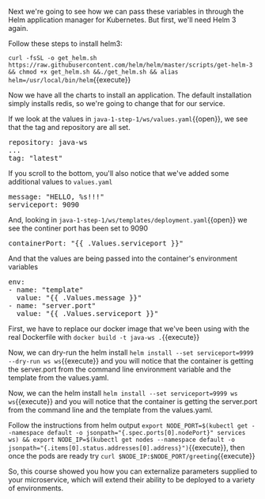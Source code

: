 Next we're going to see how we can pass these variables in through the Helm application manager for Kubernetes.  But first, we'll need Helm 3 again.

Follow these steps to install helm3:

`curl -fsSL -o get_helm.sh https://raw.githubusercontent.com/helm/helm/master/scripts/get-helm-3 && chmod +x get_helm.sh &&./get_helm.sh && alias helm=/usr/local/bin/helm`{{execute}}

Now we have all the charts to install an application.  The default installation simply installs redis, so we're going to change that for our service.

If we look at the values in `java-1-step-1/ws/values.yaml`{{open}}, we see that the tag and repository are all set.
<pre>
repository: java-ws
...
tag: "latest"
</pre>

If you scroll to the bottom, you'll also notice that we've added some additional values to `values.yaml`
<pre>
message: "HELLO, %s!!!"
serviceport: 9090
</pre>

And, looking in `java-1-step-1/ws/templates/deployment.yaml`{{open}} we see the continer port has been set to 9090
<pre>
containerPort: "{{ .Values.serviceport }}"
</pre>

And that the values are being passed into the container's environment variables
<pre>
env:
- name: "template"
  value: "{{ .Values.message }}"
- name: "server.port"
  value: "{{ .Values.serviceport }}"
</pre>

First, we have to replace our docker image that we've been using with the real Dockerfile with `docker build -t java-ws .`{{execute}}

Now, we can dry-run the helm install `helm install --set serviceport=9999 --dry-run ws ws`{{execute}}  and you will notice that the container is getting the server.port from the command line environment variable and the template from the values.yaml.

Now, we can the helm install `helm install --set serviceport=9999 ws ws`{{execute}}  and you will notice that the container is getting the server.port from the command line and the template from the values.yaml.

Follow the instructions from helm output `export NODE_PORT=$(kubectl get --namespace default -o jsonpath="{.spec.ports[0].nodePort}" services ws) && export NODE_IP=$(kubectl get nodes --namespace default -o jsonpath="{.items[0].status.addresses[0].address}")`{{execute}}, then once the pods are ready try `curl $NODE_IP:$NODE_PORT/greeting`{{execute}}

So, this course showed you how you can externalize parameters supplied to your microservice, which will extend their ability to be deployed to a variety of environments.
